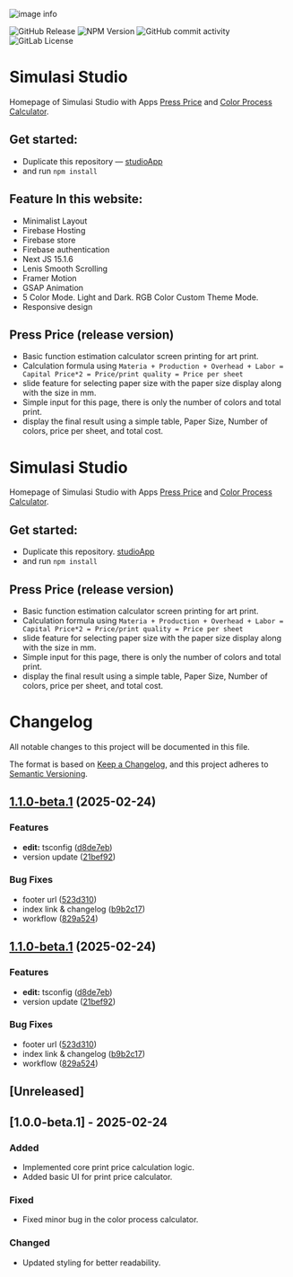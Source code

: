 ![image info](https://simulasi.studio/images/simulasi-studio.png)

![GitHub Release](https://img.shields.io/github/v/release/simulasikode/studiosapp)
![NPM Version](https://img.shields.io/npm/v/npm?registry_uri=https%3A%2F%2Fregistry.npmjs.com)
![GitHub commit activity](https://img.shields.io/github/commit-activity/m/simulasikode/studiosapp)
![GitLab License](https://img.shields.io/gitlab/license/gitlab-org%2Fgitlab)

# Simulasi Studio

Homepage of Simulasi Studio with Apps [Press Price](https:simulasi.studio/service/pressprice) and [Color Process Calculator](https://simulasi.studio/service/color-process).

## Get started:

- Duplicate this repository — [studioApp](https://github.com/simulasikode/studiosapp)
- and run `npm install`

## Feature In this website:

- Minimalist Layout
- Firebase Hosting
- Firebase store
- Firebase authentication
- Next JS 15.1.6
- Lenis Smooth Scrolling
- Framer Motion
- GSAP Animation
- 5 Color Mode. Light and Dark. RGB Color Custom Theme Mode.
- Responsive design

## Press Price (release version)

- Basic function estimation calculator screen printing for art print.
- Calculation formula using `Materia + Production + Overhead + Labor = Capital Price*2 = Price/print quality = Price per sheet`
- slide feature for selecting paper size with the paper size display along with the size in mm.
- Simple input for this page, there is only the number of colors and total print.
- display the final result using a simple table, Paper Size, Number of colors, price per sheet, and total cost.

# Simulasi Studio

Homepage of Simulasi Studio with Apps [Press Price](https:simulasi.studio/service/pressprice) and [Color Process Calculator](https://simulasi.studio/service/color-process).

## Get started:

- Duplicate this repository. [studioApp](https://github.com/simulasikode/studiosapp)
- and run `npm install`

## Press Price (release version)

- Basic function estimation calculator screen printing for art print.
- Calculation formula using `Materia + Production + Overhead + Labor = Capital Price*2 = Price/print quality = Price per sheet`
- slide feature for selecting paper size with the paper size display along with the size in mm.
- Simple input for this page, there is only the number of colors and total print.
- display the final result using a simple table, Paper Size, Number of colors, price per sheet, and total cost.

<!-- CHANGELOG_BEGIN -->
# Changelog

All notable changes to this project will be documented in this file.

The format is based on [Keep a Changelog](https://keepachangelog.com/en/1.0.0/),
and this project adheres to [Semantic Versioning](https://semver.org/spec/v2.0.0.html).

## [1.1.0-beta.1](https://github.com/simulasikode/studiosapp/compare/v1.0.0-beta.1...v1.1.0-beta.1) (2025-02-24)


### Features

* **edit:** tsconfig ([d8de7eb](https://github.com/simulasikode/studiosapp/commit/d8de7eb614a2cffa865d723dce191a50d55baa66))
* version update ([21bef92](https://github.com/simulasikode/studiosapp/commit/21bef92a7778ae9cc0ce8980eb3d634baa20c69d))


### Bug Fixes

* footer url ([523d310](https://github.com/simulasikode/studiosapp/commit/523d31010a4c72af7447d913712560b747b353c5))
* index link & changelog ([b9b2c17](https://github.com/simulasikode/studiosapp/commit/b9b2c179db3881730aba9638bb68a5db84dba95c))
* workflow ([829a524](https://github.com/simulasikode/studiosapp/commit/829a5248175f024ec125a73e7b32f5992f197283))

## [1.1.0-beta.1](https://github.com/simulasikode/studiosapp/compare/v1.0.0-beta.1...v1.1.0-beta.1) (2025-02-24)


### Features

* **edit:** tsconfig ([d8de7eb](https://github.com/simulasikode/studiosapp/commit/d8de7eb614a2cffa865d723dce191a50d55baa66))
* version update ([21bef92](https://github.com/simulasikode/studiosapp/commit/21bef92a7778ae9cc0ce8980eb3d634baa20c69d))


### Bug Fixes

* footer url ([523d310](https://github.com/simulasikode/studiosapp/commit/523d31010a4c72af7447d913712560b747b353c5))
* index link & changelog ([b9b2c17](https://github.com/simulasikode/studiosapp/commit/b9b2c179db3881730aba9638bb68a5db84dba95c))
* workflow ([829a524](https://github.com/simulasikode/studiosapp/commit/829a5248175f024ec125a73e7b32f5992f197283))

## [Unreleased]

## [1.0.0-beta.1] - 2025-02-24

### Added

- Implemented core print price calculation logic.
- Added basic UI for print price calculator.

### Fixed

- Fixed minor bug in the color process calculator.

### Changed

- Updated styling for better readability.

<!-- CHANGELOG_END -->
